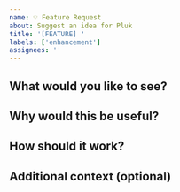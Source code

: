 ```yaml
---
name: 💡 Feature Request
about: Suggest an idea for Pluk
title: '[FEATURE] '
labels: ['enhancement']
assignees: ''
---
```


## What would you like to see?
<!-- Describe the feature you'd like -->

## Why would this be useful?
<!-- How would this help you or other users? -->

## How should it work?
<!-- Optional: describe how you imagine this feature working -->

## Additional context (optional)
<!-- Screenshots, mockups, or examples from other apps -->